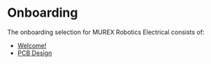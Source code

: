# Onboarding

The onboarding selection for MUREX Robotics Electrical consists of:

- [Welcome!](./welcome.md)
- [PCB Design](./pcb-design.md)